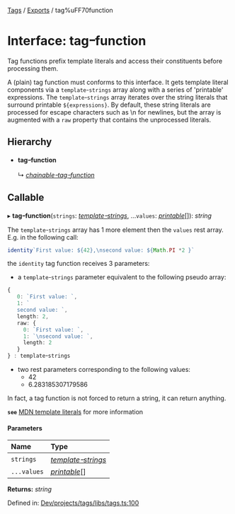 [Tags](../README.md) / [Exports](../modules.md) / tag%uFF70function

# Interface: tagｰfunction

Tag functions prefix template literals and access their constituents before processing them.
>
A (plain) tag function must conforms to this interface. It gets template literal components via
a `templateｰstrings` array along with a series of 'printable' expressions. The `templateｰstrings`
array iterates over the string literals that surround printable `${expressions}`. By default, these
string literals are processed for escape characters such as \n for newlines, but the array is
augmented with a `raw` property that contains the unprocessed literals.

## Hierarchy

- **tagｰfunction**

  ↳ [*chainableｰtagｰfunction*](chainable_tag_function.md)

## Callable

▸ **tagｰfunction**(`strings`: [*templateｰstrings*](template_strings.md), ...`values`: [*printable*](printable.md)[]): *string*

The `templateｰstrings` array has 1 more element then the `values` rest array. E.g. in the following
call:
```typescript
identity`First value: ${42},\nsecond value: ${Math.PI *2 }`
```
the `identity` tag function receives 3 parameters:
- a `templateｰstrings` parameter equivalent to the following pseudo array:
```typescript
{
   0: `First value: `,
   1: `
   second value: `,
   length: 2,
   raw: {
     0: `First value: `,
     1: `\nsecond value: `,
     length: 2
   }
} : templateｰstrings
```
- two rest parameters corresponding to the following values:
   * 42
   * 6.283185307179586

In fact, a tag function is not forced to return a string, it can return anything.

**`see`** [MDN template literals](https://developer.mozilla.org/en-US/docs/Web/JavaScript/Reference/Template_literals)
for more information

#### Parameters

| Name | Type |
| :------ | :------ |
| `strings` | [*templateｰstrings*](template_strings.md) |
| `...values` | [*printable*](printable.md)[] |

**Returns:** *string*

Defined in: [Dev/projects/tags/libs/tags.ts:100](https://github.com/jr-grenoble/tags/blob/1c97e94/libs/tags.ts#L100)
